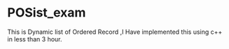 # POSist_exam
This is Dynamic list of Ordered Record ,I Have implemented this using c++ in less than 3 hour.
